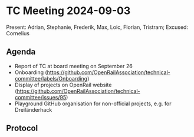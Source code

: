 # TC Meeting 2024-09-03

Present: Adrian, Stephanie, Frederik, Max, Loic, Florian, Tristram; Excused: Cornelius 

## Agenda

* Report of TC at board meeting on September 26
* Onboarding (https://github.com/OpenRailAssociation/technical-committee/labels/Onboarding)
* Display of projects on OpenRail website (https://github.com/OpenRailAssociation/technical-committee/issues/95)
* Playground GitHub organisation for non-official projects, e.g. for Dreiländerhack

## Protocol

